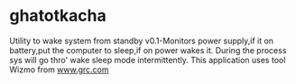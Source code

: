 # ghatotkacha
Utility to wake system from standby v0.1-Monitors power supply,if it on battery,put the computer to sleep,if on power wakes it. During the process sys will go thro' wake sleep mode intermittently. This application uses tool Wizmo from www.grc.com
